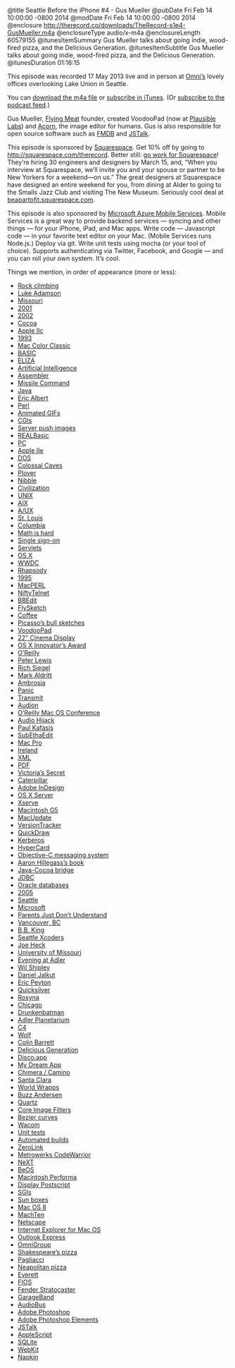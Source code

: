 @title Seattle Before the iPhone #4 - Gus Mueller
@pubDate Fri Feb 14 10:00:00 -0800 2014
@modDate Fri Feb 14 10:00:00 -0800 2014
@enclosure http://therecord.co/downloads/TheRecord-s1e4-GusMueller.m4a
@enclosureType audio/x-m4a
@enclosureLength 60579155
@itunesItemSummary Gus Mueller talks about going indie, wood-fired pizza, and the Delicious Generation.
@itunesItemSubtitle Gus Mueller talks about going indie, wood-fired pizza, and the Delicious Generation.
@itunesDuration 01:16:15

This episode was recorded 17 May 2013 live and in person at [Omni’s](http://www.omnigroup.com/) lovely offices overlooking Lake Union in Seattle.

You can <a href="/downloads/TheRecord-s1e4-GusMueller.m4a">download the m4a file</a> or <a href="https://itunes.apple.com/us/podcast/the-record/id791861057">subscribe in iTunes</a>. (Or <a href="https://therecord.co/xml/rss.xml">subscribe to the podcast feed</a>.)

Gus Mueller, <a href="http://www.flyingmeat.com/">Flying Meat</a> founder, created VoodooPad (now at <a href="https://plausible.coop/voodoopad/">Plausible Labs</a>) and <a href="http://www.flyingmeat.com/acorn/">Acorn</a>, the image editor for humans. Gus is also responsible for open source software such as <a href="https://github.com/ccgus/fmdb">FMDB</a> and <a href="http://jstalk.org/">JSTalk</a>. 

<p class="sponsor">This episode is sponsored by <a href="http://squarespace.com/therecord">Squarespace</a>. Get 10% off by going to <a href="http://squarespace.com/therecord">http://squarespace.com/therecord</a>. Better still: <a href="http://beapartofit.squarespace.com">go work for Squarespace</a>! They’re hiring 30 engineers and designers by March 15, and, “When you interview at Squarespace, we’ll invite you and your spouse or partner to be New Yorkers for a weekend—on us.” The great designers at Squarespace have designed an entire weekend for you, from dining at Alder to going to the Smalls Jazz Club and visiting The New Museum. Seriously cool deal at <a href="http://beapartofit.squarespace.com/">beapartofit.squarespace.com</a>.

<p class="sponsor">This episode is also sponsored by <a href=" http://www.windowsazure.com/en-us/develop/mobile/ios/?WT.mc_id=azurebg_us_pmm_mirluna_therecord">Microsoft Azure Mobile Services</a>. Mobile Services is a great way to provide backend services — syncing and other things — for your iPhone, iPad, and Mac apps. Write code — Javascript code — in your favorite text editor on your Mac. (Mobile Services runs Node.js.) Deploy via git. Write unit tests using mocha (or your tool of choice). Supports authenticating via Twitter, Facebook, and Google — and you can roll your own system. It’s cool.</p>

Things we mention, in order of appearance (more or less):

<ul>
<li><a href="http://en.wikipedia.org/wiki/Rock_climbing">Rock climbing</a></li>
<li><a href="http://therecord.co/2014/01/03/luke_adamson">Luke Adamson</a></li>
<li><a href="http://www.mo.gov/">Missouri</a></li>
<li><a href="http://en.wikipedia.org/wiki/2001">2001</a></li>
<li><a href="http://en.wikipedia.org/wiki/2002">2002</a></li>
<li><a href="https://developer.apple.com/technologies/mac/cocoa.html">Cocoa</a></li>
<li><a href="http://oldcomputers.net/appleiic.html">Apple IIc</a></li>
<li><a href="http://en.wikipedia.org/wiki/1993">1993</a></li>
<li><a href="http://apple-history.com/colorclassic">Mac Color Classic</a></li>
<li><a href="http://en.wikipedia.org/wiki/BASIC">BASIC</a></li>
<li><a href="http://en.wikipedia.org/wiki/ELIZA">ELIZA</a></li>
<li><a href="http://en.wikipedia.org/wiki/Artificial_intelligence">Artificial Intelligence</a></li>
<li><a href="http://en.wikipedia.org/wiki/Assembly_language">Assembler</a></li>
<li><a href="http://www.missilecommand.com/">Missile Command</a></li>
<li><a href="https://www.java.com/">Java</a></li>
<li><a href="http://www.linkedin.com/pub/eric-albert/1/610/402">Eric Albert</a></li>
<li><a href="http://www.perl.org/">Perl</a></li>
<li><a href="http://en.wikipedia.org/wiki/Graphics_Interchange_Format">Animated GIFs</a></li>
<li><a href="http://en.wikipedia.org/wiki/Common_Gateway_Interface">CGIs</a></li>
<li><a href="http://en.wikipedia.org/wiki/Push_technology">Server push images</a></li>
<li><a href="http://en.wikipedia.org/wiki/Xojo">REALBasic</a></li>
<li><a href="http://en.wikipedia.org/wiki/Personal_computer">PC</a></li>
<li><a href="http://apple-history.com/aiie">Apple IIe</a></li>
<li><a href="http://en.wikipedia.org/wiki/DOS">DOS</a></li>
<li><a href="http://en.wikipedia.org/wiki/Colossal_Cave_Adventure">Colossal Caves</a></li>
<li><a href="http://rickadams.org/adventure/walkthroughs/walkthrough.html">Plover</a></li>
<li><a href="http://www.nibblemagazine.com/">Nibble</a></li>
<li><a href="http://www.civilization.com/">Civilization</a></li>
<li><a href="http://www.unix.org/">UNIX</a></li>
<li><a href="http://en.wikipedia.org/wiki/IBM_AIX">AIX</a></li>
<li><a href="http://en.wikipedia.org/?title=A/UX">A/UX</a></li>
<li><a href="https://stlouis-mo.gov/">St. Louis</a></li>
<li><a href="http://www.gocolumbiamo.com/">Columbia</a></li>
<li><a href="http://en.wikipedia.org/wiki/Barbie">Math is hard</a></li>
<li><a href="http://en.wikipedia.org/wiki/Single_sign-on">Single sign-on</a></li>
<li><a href="http://en.wikipedia.org/wiki/Java_Servlet">Servlets</a></li>
<li><a href="https://www.apple.com/osx/">OS X</a></li>
<li><a href="https://developer.apple.com/wwdc/">WWDC</a></li>
<li><a href="http://en.wikipedia.org/wiki/Rhapsody_(operating_system)">Rhapsody</a></li>
<li><a href="http://en.wikipedia.org/wiki/1995">1995</a></li>
<li><a href="http://projects.pudge.net/">MacPERL</a></li>
<li><a href="http://asg.andrew.cmu.edu/andrew2/dist/niftytelnet.html">NiftyTelnet</a></li>
<li><a href="http://www.barebones.com/products/bbedit/">BBEdit</a></li>
<li><a href="http://flyingmeat.com/flysketch/">FlySketch</a></li>
<li><a href="http://www.marco.org/">Coffee</a></li>
<li><a href="http://www.artyfactory.com/art_appreciation/animals_in_art/pablo_picasso.htm">Picasso’s bull sketches</a></li>
<li><a href="https://plausible.coop/voodoopad/">VoodooPad</a></li>
<li><a href="http://en.wikipedia.org/wiki/Apple_Cinema_Display">22" Cinema Display</a></li>
<li><a href="http://www.macdevcenter.com/pub/a/mac/developer/2003/07/10/innovators.html">OS X Innovator’s Award</a></li>
<li><a href="http://www.oreilly.com/">O’Reilly</a></li>
<li><a href="http://www.stairways.com/main/">Peter Lewis</a></li>
<li><a href="https://twitter.com/siegel">Rich Siegel</a></li>
<li><a href="http://latenightsw.com/blog/">Mark Aldritt</a></li>
<li><a href="http://www.ambrosiasw.com/">Ambrosia</a></li>
<li><a href="http://panic.com/">Panic</a></li>
<li><a href="http://panic.com/transmit/">Transmit</a></li>
<li><a href="http://panic.com/audion/">Audion</a></li>
<li><a href="http://conferences.oreillynet.com/macosx2004/">O’Reilly Mac OS Conference</a></li>
<li><a href="http://www.rogueamoeba.com/audiohijackpro/">Audio Hijack</a></li>
<li><a href="http://onefoottsunami.com/">Paul Kafasis</a></li>
<li><a href="http://www.codingmonkeys.de/subethaedit/">SubEthaEdit</a></li>
<li><a href="https://www.apple.com/mac-pro/">Mac Pro</a></li>
<li><a href="http://www.ireland.com/">Ireland</a></li>
<li><a href="http://www.xml.com/axml/testaxml.htm">XML</a></li>
<li><a href="http://en.wikipedia.org/wiki/Portable_Document_Format">PDF</a></li>
<li><a href="http://www.victoriassecret.com/">Victoria’s Secret</a></li>
<li><a href="http://www.cat.com/">Caterpillar</a></li>
<li><a href="http://www.adobe.com/products/indesign.html">Adobe InDesign</a></li>
<li><a href="http://www.apple.com/osx/server/">OS X Server</a></li>
<li><a href="http://en.wikipedia.org/wiki/Xserve">Xserve</a></li>
<li><a href="http://en.wikipedia.org/wiki/Power_Mac_G5">Macintosh G5</a></li>
<li><a href="https://www.macupdate.com/">MacUpdate</a></li>
<li><a href="http://en.wikipedia.org/wiki/VersionTracker">VersionTracker</a></li>
<li><a href="http://en.wikipedia.org/wiki/QuickDraw">QuickDraw</a></li>
<li><a href="http://web.mit.edu/~kerberos/">Kerberos</a></li>
<li><a href="http://arstechnica.com/apple/2012/05/25-years-of-hypercard-the-missing-link-to-the-web/">HyperCard</a></li>
<li><a href="https://www.mikeash.com/pyblog/friday-qa-2009-03-20-objective-c-messaging.html">Objective-C messaging system</a></li>
<li><a href="http://www.amazon.com/Cocoa-Programming-Mac-4th-Edition/dp/0321774086">Aaron Hillegass’s book</a></li>
<li><a href="http://cocoadev.com/JavaBridge">Java-Cocoa bridge</a></li>
<li><a href="http://www.oracle.com/technetwork/java/javase/jdbc/index.html">JDBC</a></li>
<li><a href="http://docs.oracle.com/cd/B19306_01/server.102/b14220/intro.htm">Oracle databases</a></li>
<li><a href="http://en.wikipedia.org/wiki/2005">2005</a></li>
<li><a href="http://www.seattle.gov/default.aspx">Seattle</a></li>
<li><a href="http://microsoft.com/">Microsoft</a></li>
<li><a href="http://www.youtube.com/watch?v=jW3PFC86UNI&feature=kp">Parents Just Don’t Understand</a></li>
<li><a href="https://vancouver.ca/">Vancouver, BC</a></li>
<li><a href="http://www.bbking.com/">B.B. King</a></li>
<li><a href="http://seattlexcoders.org/">Seattle Xcoders</a></li>
<li><a href="https://twitter.com/heckj">Joe Heck</a></li>
<li><a href="http://missouri.edu/">University of Missouri</a></li>
<li><a href="https://archive.org/details/EveningAtAdler">Evening at Adler</a></li>
<li><a href="http://blog.wilshipley.com/">Wil Shipley</a></li>
<li><a href="http://bitsplitting.org/">Daniel Jalkut</a></li>
<li><a href="http://en.wikipedia.org/wiki/Fire_(instant_messaging_client)">Eric Peyton</a></li>
<li><a href="http://qsapp.com/">Quicksilver</a></li>
<li><a href="https://twitter.com/rosyna">Rosyna</a></li>
<li><a href="http://www.cityofchicago.org/city/en.html">Chicago</a></li>
<li><a href="http://drunkenblog.com/">Drunkenbatman</a></li>
<li><a href="http://www.adlerplanetarium.org/">Adler Planetarium</a></li>
<li><a href="http://en.wikipedia.org/wiki/C4_(conference)">C4</a></li>
<li><a href="http://rentzsch.tumblr.com/">Wolf</a></li>
<li><a href="http://iamthewalr.us/">Colin Barrett</a></li>
<li><a href="http://en.wikipedia.org/wiki/Delicious_Generation">Delicious Generation</a></li>
<li><a href="http://www.discoapp.com/">Disco.app</a></li>
<li><a href="http://forums.macrumors.com/showthread.php?t=481368">My Dream App</a></li>
<li><a href="http://en.wikipedia.org/wiki/Camino">Chimera / Camino</a></li>
<li><a href="http://santaclaraca.gov/">Santa Clara</a></li>
<li><a href="http://worldwrapps.com/">World Wrapps</a></li>
<li><a href="http://log.scifihifi.com/">Buzz Andersen</a></li>
<li><a href="https://developer.apple.com/library/mac/documentation/GraphicsImaging/Conceptual/drawingwithquartz2d/Introduction/Introduction.html">Quartz</a></li>
<li><a href="https://developer.apple.com/library/mac/documentation/graphicsimaging/reference/CoreImageFilterReference/Reference/reference.html">Core Image Filters</a></li>
<li><a href="http://en.wikipedia.org/wiki/Bézier_curve">Bezier curves</a></li>
<li><a href="http://www.wacom.com/">Wacom</a></li>
<li><a href="http://en.wikipedia.org/wiki/Unit_testing">Unit tests</a></li>
<li><a href="http://en.wikipedia.org/wiki/Build_automation">Automated builds</a></li>
<li><a href="http://borkwarellc.wordpress.com/2007/10/26/zerolink-rest-in-pieces/">ZeroLink</a></li>
<li><a href="http://en.wikipedia.org/wiki/CodeWarrior">Metrowerks CodeWarrior</a></li>
<li><a href="http://en.wikipedia.org/wiki/NeXT">NeXT</a></li>
<li><a href="http://en.wikipedia.org/wiki/BeOS">BeOS</a></li>
<li><a href="http://en.wikipedia.org/wiki/Macintosh_Performa">Macintosh Performa</a></li>
<li><a href="http://en.wikipedia.org/wiki/Display_PostScript">Display Postscript</a></li>
<li><a href="http://www.sgi.com/">SGIs</a></li>
<li><a href="http://www.flickr.com/photos/johnhanna/2141573873/">Sun boxes</a></li>
<li><a href="http://en.wikipedia.org/wiki/Mac_OS_8">Mac OS 8</a></li>
<li><a href="https://www.tenon.com/products/machten/">MachTen</a></li>
<li><a href="http://home.mcom.com/MCOM/products_docs/client.html">Netscape</a></li>
<li><a href="http://en.wikipedia.org/wiki/Internet_Explorer_for_Mac">Internet Explorer for Mac OS</a></li>
<li><a href="http://en.wikipedia.org/wiki/Outlook_Express">Outlook Express</a></li>
<li><a href="http://www.omnigroup.com/">OmniGroup</a></li>
<li><a href="http://shakespeares.com/">Shakespeare’s pizza</a></li>
<li><a href="http://www.pagliacci.com/">Pagliacci</a></li>
<li><a href="http://en.wikipedia.org/wiki/Neapolitan_pizza">Neapolitan pizza</a></li>
<li><a href="http://www.ci.everett.wa.us/">Everett</a></li>
<li><a href="http://www.verizon.com/home/fios/">FIOS</a></li>
<li><a href="http://www.fender.com/guitars/stratocaster/">Fender Stratocaster</a></li>
<li><a href="https://www.apple.com/mac/garageband/">GarageBand</a></li>
<li><a href="http://audiob.us/">AudioBus</a></li>
<li><a href="http://www.photoshop.com/">Adobe Photoshop</a></li>
<li><a href="http://www.adobe.com/products/photoshop-elements.html">Adobe Photoshop Elements</a></li>
<li><a href="http://jstalk.org/">JSTalk</a></li>
<li><a href="https://developer.apple.com/library/mac/documentation/AppleScript/Conceptual/AppleScriptX/AppleScriptX.html">AppleScript</a></li>
<li><a href="http://www.sqlite.org/">SQLite</a></li>
<li><a href="http://www.webkit.org/">WebKit</a></li>
<li><a href="http://aged-and-distilled.com/napkin/">Napkin</a></li>
</ul>